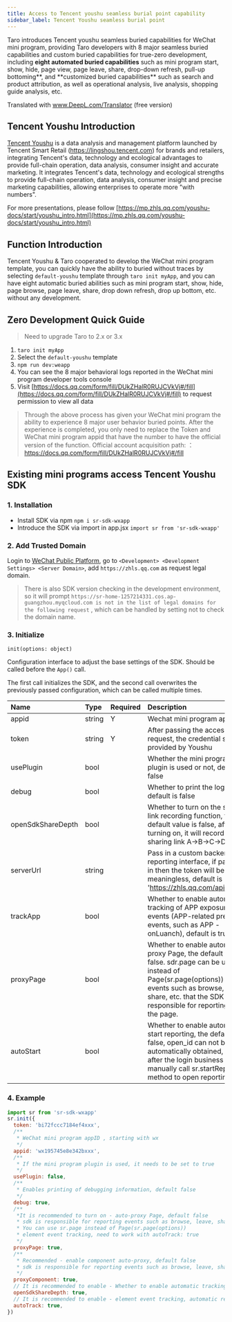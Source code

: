 ```yaml
---
title: Access to Tencent youshu seamless burial point capability
sidebar_label: Tencent Youshu seamless burial point
---
```


Taro introduces Tencent youshu seamless buried capabilities for WeChat mini program, providing Taro developers with 8 major seamless buried capabilities and custom buried capabilities for true-zero development, including **eight automated buried capabilities** such as mini program start, show, hide, page view, page leave, share, drop-down refresh, pull-up bottoming**, and **customized buried capabilities\*\* such as search and product attribution, as well as operational analysis, live analysis, shopping guide analysis, etc.

Translated with www.DeepL.com/Translator (free version)

## Tencent Youshu Introduction

[Tencent Youshu](https://youshu.tencent.com/) is a data analysis and management platform launched by Tencent Smart Retail (https://lingshou.tencent.com) for brands and retailers, integrating Tencent's data, technology and ecological advantages to provide full-chain operation, data analysis, consumer insight and accurate marketing. It integrates Tencent's data, technology and ecological strengths to provide full-chain operation, data analysis, consumer insight and precise marketing capabilities, allowing enterprises to operate more "with numbers".

For more presentations, please follow [https://mp.zhls.qq.com/youshu-docs/start/youshu_intro.html](https://mp.zhls.qq.com/youshu-docs/start/youshu_intro.html)

## Function Introduction

Tencent Youshu & Taro cooperated to develop the WeChat mini program template, you can quickly have the ability to buried without traces by selecting `default-youshu` template through `taro init myApp`, and you can have eight automatic buried abilities such as mini program start, show, hide, page browse, page leave, share, drop down refresh, drop up bottom, etc. without any development.

## Zero Development Quick Guide

> Need to upgrade Taro to 2.x or 3.x

1. `taro init myApp`
2. Select the `default-youshu` template
3. `npm run dev:weapp`
4. You can see the 8 major behavioral logs reported in the WeChat mini program developer tools console
5. Visit [https://docs.qq.com/form/fill/DUkZHalR0RUJCVkVj#/fill](https://docs.qq.com/form/fill/DUkZHalR0RUJCVkVj#/fill) to request permission to view all data

> Through the above process has given your WeChat mini program the ability to experience 8 major user behavior buried points. After the experience is completed, you only need to replace the Token and WeChat mini program appid that have the number to have the official version of the function. Official account acquisition path: ：https://docs.qq.com/form/fill/DUkZHalR0RUJCVkVj#/fill

## Existing mini programs access Tencent Youshu SDK

### 1. Installation

- Install SDK via npm `npm i sr-sdk-wxapp`
- Introduce the SDK via import in app.jsx `import sr from 'sr-sdk-wxapp'`

### 2. Add Trusted Domain

Login to [WeChat Public Platform](https://mp.weixin.qq.com/), go to `<Development> <Development Settings> <Server Domain>`, add `https://zhls.qq.com` as request legal domain.

> There is also SDK version checking in the development environment, so it will prompt `https://sr-home-1257214331.cos.ap-guangzhou.myqcloud.com is not in the list of legal domains for the following request` , which can be handled by setting not to check the domain name.

### 3. Initialize

`init(options: object)`

Configuration interface to adjust the base settings of the SDK. Should be called before the `App()` call.

The first call initializes the SDK, and the second call overwrites the previously passed configuration, which can be called multiple times.

| Name              | Type   | Required | Description                                                                                                                                                                                                                |
| :---------------- | :----- | :------- | :------------------------------------------------------------------------------------------------------------------------------------------------------------------------------------------------------------------------- |
| appid             | string | Y        | Wechat mini program appId                                                                                                                                                                                                  |
| token             | string | Y        | After passing the access request, the credential string provided by Youshu                                                                                                                                                 |
| usePlugin         | bool   |          | Whether the mini program plugin is used or not, default is false                                                                                                                                                           |
| debug             | bool   |          | Whether to print the log or not, default is false                                                                                                                                                                          |
| openSdkShareDepth | bool   |          | Whether to turn on the sharing link recording function, the default value is false, after turning on, it will record user sharing link A->B->C->D                                                                          |
| serverUrl         | string |          | Pass in a custom backend reporting interface, if passed in then the token will be meaningless, default is 'https://zhls.qq.com/api/report'                                                                                 |
| trackApp          | bool   |          | Whether to enable automatic tracking of APP exposure events (APP-related preset events, such as APP - onLuanch), default is true                                                                                           |
| proxyPage         | bool   |          | Whether to enable automatic proxy Page, the default is: false. sdr.page can be used instead of Page(sr.page(options)) for events such as browse, leave, share, etc. that the SDK is responsible for reporting on the page. |
| autoStart         | bool   |          | Whether to enable automatic start reporting, the default is: false, open_id can not be automatically obtained, usually after the login business manually call sr.startReport method to open reporting                      |

### 4. Example

```javascript
import sr from 'sr-sdk-wxapp'
sr.init({
  token: 'bi72fccc7184ef4xxx',
  /**
   * WeChat mini program appID , starting with wx
   */
  appid: 'wx195745e8e342bxxx',
  /**
   * If the mini program plugin is used, it needs to be set to true
   */
  usePlugin: false,
  /**
   * Enables printing of debugging information, default false
   */
  debug: true,
  /**
   *It is recommended to turn on - auto-proxy Page, default false
   * sdk is responsible for reporting events such as browse, leave, share, etc. of the page
   * You can use sr.page instead of Page(sr.page(options))
   * element event tracking, need to work with autoTrack: true
   */
  proxyPage: true,
  /**
   * Recommended - enable component auto-proxy, default false
   * sdk is responsible for reporting events such as browse, leave, share, etc. of the page
   */
  proxyComponent: true,
  // It is recommended to enable - Whether to enable automatic tracking of page sharing links
  openSdkShareDepth: true,
  // It is recommended to enable - element event tracking, automatic reporting of element events, into tap, change, longpress, confirm
  autoTrack: true,
})
```
